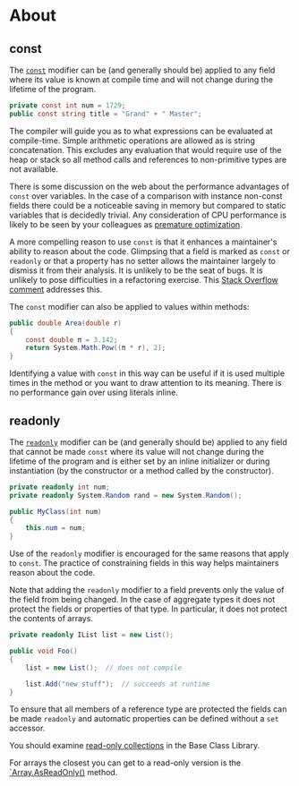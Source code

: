 # About

## const

The [`const`][constants] modifier can be (and generally should be) applied to any field where its value is known at compile time and will not change during the lifetime of the program.

```csharp
private const int num = 1729;
public const string title = "Grand" + " Master";
```

The compiler will guide you as to what expressions can be evaluated at compile-time. Simple arithmetic operations are allowed as is string concatenation. This excludes any evaluation that would require use of the heap or stack so all method calls and references to non-primitive types are not available.

There is some discussion on the web about the performance advantages of `const` over variables. In the case of a comparison with instance non-const fields there could be a noticeable saving in memory but compared to static variables that is decidedly trivial. Any consideration of CPU performance is likely to be seen by your colleagues as [premature optimization][premature-optimization].

A more compelling reason to use `const` is that it enhances a maintainer's ability to reason about the code. Glimpsing that a field is marked as `const` or `readonly` or that a property has no setter allows the maintainer largely to dismiss it from their analysis. It is unlikely to be the seat of bugs. It is unlikely to pose difficulties in a refactoring exercise. This [Stack Overflow comment][so-consts] addresses this.

The `const` modifier can also be applied to values within methods:

```csharp
public double Area(double r)
{
    const double π = 3.142;
    return System.Math.Pow((π * r), 2);
}
```

Identifying a value with `const` in this way can be useful if it is used multiple times in the method or you want to draw attention to its meaning. There is no performance gain over using literals inline.

## readonly

The [`readonly`][readonly-fields] modifier can be (and generally should be) applied to any field that cannot be made `const` where its value will not change during the lifetime of the program and is either set by an inline initializer or during instantiation (by the constructor or a method called by the constructor).

```csharp
private readonly int num;
private readonly System.Random rand = new System.Random();

public MyClass(int num)
{
    this.num = num;
}
```

Use of the `readonly` modifier is encouraged for the same reasons that apply to `const`. The practice of constraining fields in this way helps maintainers reason about the code.

Note that adding the `readonly` modifier to a field prevents only the value of the field from being changed. In the case of aggregate types it does not protect the fields or properties of that type. In particular, it does not protect the contents of arrays.

```csharp
private readonly IList list = new List();

public void Foo()
{
    list = new List();  // does not compile

    list.Add("new stuff");  // succeeds at runtime
}
```

To ensure that all members of a reference type are protected the fields can be made `readonly` and automatic properties can be defined without a `set` accessor.

You should examine [read-only collections][readonly-collections] in the Base Class Library.

For arrays the closest you can get to a read-only version is the [`Array.AsReadOnly<T>()][as-read-only] method.

[readonly-fields]: https://docs.microsoft.com/en-us/dotnet/csharp/language-reference/keywords/readonly#readonly-field-example
[constants]: https://docs.microsoft.com/en-us/dotnet/csharp/programming-guide/classes-and-structs/constants
[so-consts]: https://stackoverflow.com/a/5834473/96167
[premature-optimization]: https://wiki.c2.com/?PrematureOptimization
[as-read-only]: https://docs.microsoft.com/en-us/dotnet/api/system.array.asreadonly
[readonly-collections]: https://docs.microsoft.com/en-us/dotnet/api/system.collections.objectmodel.readonlycollection-1
